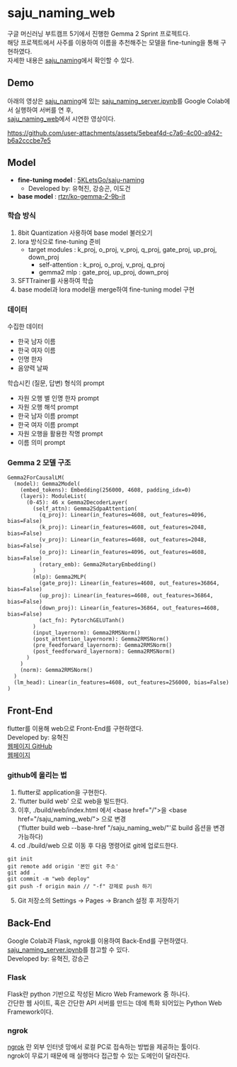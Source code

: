 # saju_naming_web
구글 머신러닝 부트캠프 5기에서 진행한 Gemma 2 Sprint 프로젝트다.  
해당 프로젝트에서 사주를 이용하여 이름을 추천해주는 모델을 fine-tuning을 통해 구현하였다.  
자세한 내용은 [saju_naming](https://github.com/5KLetsGo/saju_naming)에서 확인할 수 있다.

## Demo
아래의 영상은 [saju_naming](https://github.com/5KLetsGo/saju_naming)에 있는 [saju_naming_server.ipynb](https://github.com/5KLetsGo/saju_naming/blob/main/saju_naming_fine_tuning.ipynb)를 Google Colab에서 실행하여 서버를 연 후,  
[saju_naming_web](https://5kletsgo.github.io/saju_naming_web/)에서 시연한 영상이다. 

https://github.com/user-attachments/assets/5ebeaf4d-c7a6-4c00-a942-b6a2cccbe7e5


## Model
- **fine-tuning model** : [5KLetsGo/saju-naming](https://huggingface.co/5KLetsGo/saju-naming)
  - Developed by: 유혁진, 강승곤, 이도건
- **base model** : [rtzr/ko-gemma-2-9b-it](https://huggingface.co/rtzr/ko-gemma-2-9b-it)

### 학습 방식
1. 8bit Quantization 사용하여 base model 불러오기
2. lora 방식으로 fine-tuning 준비
    - target modules : k_proj, o_proj, v_proj, q_proj, gate_proj, up_proj, down_proj
      - self-attention : k_proj, o_proj, v_proj, q_proj
      - gemma2 mlp : gate_proj, up_proj, down_proj
3. SFTTrainer를 사용하여 학습
4. base model과 lora model을 merge하여 fine-tuning model 구현

### 데이터

수집한 데이터
- 한국 남자 이름
- 한국 여자 이름
- 인명 한자
- 음양력 날짜

학습시킨 (질문, 답변) 형식의 prompt
- 자원 오행 별 인명 한자 prompt
- 자원 오행 해석 prompt
- 한국 남자 이름 prompt
- 한국 여자 이름 prompt
- 자원 오행을 활용한 작명 prompt
- 이름 의미 prompt

### Gemma 2 모델 구조
```
Gemma2ForCausalLM(
  (model): Gemma2Model(
    (embed_tokens): Embedding(256000, 4608, padding_idx=0)
    (layers): ModuleList(
      (0-45): 46 x Gemma2DecoderLayer(
        (self_attn): Gemma2SdpaAttention(
          (q_proj): Linear(in_features=4608, out_features=4096, bias=False)
          (k_proj): Linear(in_features=4608, out_features=2048, bias=False)
          (v_proj): Linear(in_features=4608, out_features=2048, bias=False)
          (o_proj): Linear(in_features=4096, out_features=4608, bias=False)
          (rotary_emb): Gemma2RotaryEmbedding()
        )
        (mlp): Gemma2MLP(
          (gate_proj): Linear(in_features=4608, out_features=36864, bias=False)
          (up_proj): Linear(in_features=4608, out_features=36864, bias=False)
          (down_proj): Linear(in_features=36864, out_features=4608, bias=False)
          (act_fn): PytorchGELUTanh()
        )
        (input_layernorm): Gemma2RMSNorm()
        (post_attention_layernorm): Gemma2RMSNorm()
        (pre_feedforward_layernorm): Gemma2RMSNorm()
        (post_feedforward_layernorm): Gemma2RMSNorm()
      )
    )
    (norm): Gemma2RMSNorm()
  )
  (lm_head): Linear(in_features=4608, out_features=256000, bias=False)
)
```

## Front-End
flutter를 이용해 web으로 Front-End를 구현하였다.  
Developed by: 유혁진  
[웹페이지 GitHub](https://github.com/5KLetsGo/saju_naming_web)  
[웹페이지](https://5kletsgo.github.io/saju_naming_web/)  


### github에 올리는 법
1. flutter로 application을 구현한다.
2. 'flutter build web' 으로 web을 빌드한다.
3. 이후, ./build/web/index.html 에서 \<base href="/"\>을 \<base href="/saju_naming_web/"\> 으로 변경  
('flutter build web --base-href "/saju_naming_web/"'로 build 옵션을 변경 가능하다)
4. cd ./build/web 으로 이동 후 다음 명령어로 git에 업로드한다.  
```
git init
git remote add origin '본인 git 주소'
git add .
git commit -m "web deploy"
git push -f origin main // "-f" 강제로 push 하기
```
5. Git 저장소의 Settings -> Pages -> Branch 설정 후 저장하기

## Back-End
Google Colab과 Flask, ngrok를 이용하여 Back-End를 구현하였다.  
[saju_naming_server.ipynb](https://github.com/5KLetsGo/saju_naming/blob/main/saju_naming_server.ipynb)를 참고할 수 있다.  
Developed by: 유혁진, 강승곤  

### Flask
Flask란 python 기반으로 작성된 Micro Web Framework 중 하나다.  
간단한 웹 사이트, 혹은 간단한 API 서버를 만드는 데에 특화 되어있는 Python Web Framework이다.

### ngrok
[ngrok](https://ngrok.com/) 란 외부 인터넷 망에서 로컬 PC로 접속하는 방법을 제공하는 툴이다.  
ngrok이 무료기 때문에 매 실행마다 접근할 수 있는 도메인이 달라진다.  


